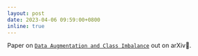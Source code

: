 ```yaml
---
layout: post
date: 2023-04-06 09:59:00+0800
inline: true
---
```


Paper on [`Data Augmentation and Class Imbalance`](https://arxiv.org/abs/2304.02858) out on arXiv🥳.